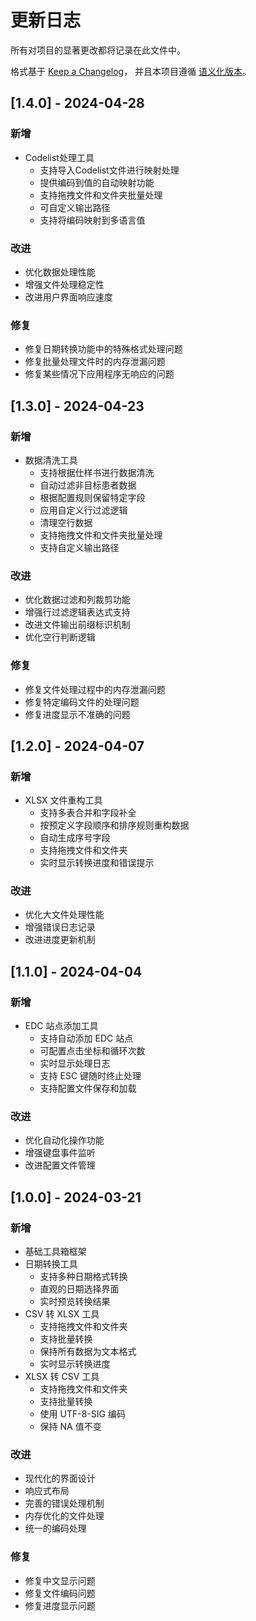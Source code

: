# 更新日志

所有对项目的显著更改都将记录在此文件中。

格式基于 [Keep a Changelog](https://keepachangelog.com/zh-CN/1.0.0/)，
并且本项目遵循 [语义化版本](https://semver.org/lang/zh-CN/)。

## [1.4.0] - 2024-04-28

### 新增
- Codelist处理工具
  - 支持导入Codelist文件进行映射处理
  - 提供编码到值的自动映射功能
  - 支持拖拽文件和文件夹批量处理
  - 可自定义输出路径
  - 支持将编码映射到多语言值

### 改进
- 优化数据处理性能
- 增强文件处理稳定性
- 改进用户界面响应速度

### 修复
- 修复日期转换功能中的特殊格式处理问题
- 修复批量处理文件时的内存泄漏问题
- 修复某些情况下应用程序无响应的问题

## [1.3.0] - 2024-04-23

### 新增
- 数据清洗工具
  - 支持根据仕样书进行数据清洗
  - 自动过滤非目标患者数据
  - 根据配置规则保留特定字段
  - 应用自定义行过滤逻辑
  - 清理空行数据
  - 支持拖拽文件和文件夹批量处理
  - 支持自定义输出路径

### 改进
- 优化数据过滤和列裁剪功能
- 增强行过滤逻辑表达式支持
- 改进文件输出前缀标识机制
- 优化空行判断逻辑

### 修复
- 修复文件处理过程中的内存泄漏问题
- 修复特定编码文件的处理问题
- 修复进度显示不准确的问题

## [1.2.0] - 2024-04-07

### 新增
- XLSX 文件重构工具
  - 支持多表合并和字段补全
  - 按预定义字段顺序和排序规则重构数据
  - 自动生成序号字段
  - 支持拖拽文件和文件夹
  - 实时显示转换进度和错误提示

### 改进
- 优化大文件处理性能
- 增强错误日志记录
- 改进进度更新机制

## [1.1.0] - 2024-04-04

### 新增
- EDC 站点添加工具
  - 支持自动添加 EDC 站点
  - 可配置点击坐标和循环次数
  - 实时显示处理日志
  - 支持 ESC 键随时终止处理
  - 支持配置文件保存和加载

### 改进
- 优化自动化操作功能
- 增强键盘事件监听
- 改进配置文件管理

## [1.0.0] - 2024-03-21

### 新增
- 基础工具箱框架
- 日期转换工具
  - 支持多种日期格式转换
  - 直观的日期选择界面
  - 实时预览转换结果
- CSV 转 XLSX 工具
  - 支持拖拽文件和文件夹
  - 支持批量转换
  - 保持所有数据为文本格式
  - 实时显示转换进度
- XLSX 转 CSV 工具
  - 支持拖拽文件和文件夹
  - 支持批量转换
  - 使用 UTF-8-SIG 编码
  - 保持 NA 值不变

### 改进
- 现代化的界面设计
- 响应式布局
- 完善的错误处理机制
- 内存优化的文件处理
- 统一的编码处理

### 修复
- 修复中文显示问题
- 修复文件编码问题
- 修复进度显示问题

